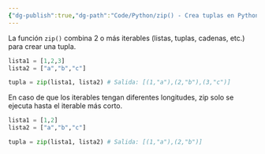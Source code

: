 ```yaml
---
{"dg-publish":true,"dg-path":"Code/Python/zip() - Crea tuplas en Python.md","permalink":"/code/python/zip-crea-tuplas-en-python/","created":"2024-07-16T17:36","updated":"2024-07-16T17:49"}
---
```


La función `zip()` combina 2 o más iterables (listas, tuplas, cadenas, etc.) para crear una tupla. 
```py
lista1 = [1,2,3]
lista2 = ["a","b","c"]

tupla = zip(lista1, lista2) # Salida: [(1,"a"),(2,"b"),(3,"c")]
```

En caso de que los iterables tengan diferentes longitudes, zip solo se ejecuta hasta el iterable más corto.
```py
lista1 = [1,2]
lista2 = ["a","b","c"]

tupla = zip(lista1, lista2) # Salida: [(1,"a"),(2,"b")]
```
